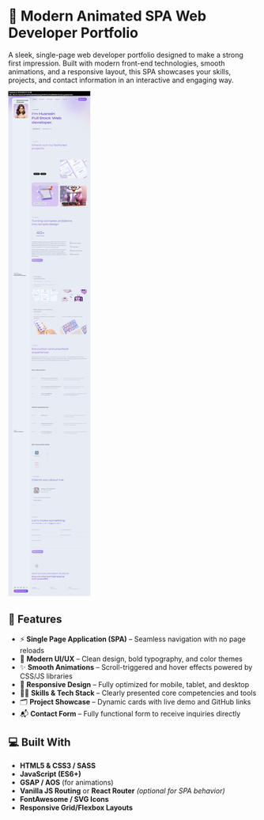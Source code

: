 # 🚀 Modern Animated SPA Web Developer Portfolio

A sleek, single-page web developer portfolio designed to make a strong first impression. Built with modern front-end technologies, smooth animations, and a responsive layout, this SPA showcases your skills, projects, and contact information in an interactive and engaging way.

![Portfolio Preview](preview-image.png)

## 🧩 Features

- ⚡ **Single Page Application (SPA)** – Seamless navigation with no page reloads
- 🎨 **Modern UI/UX** – Clean design, bold typography, and color themes
- ✨ **Smooth Animations** – Scroll-triggered and hover effects powered by CSS/JS libraries
- 📱 **Responsive Design** – Fully optimized for mobile, tablet, and desktop
- 🧑‍💻 **Skills & Tech Stack** – Clearly presented core competencies and tools
- 🗂️ **Project Showcase** – Dynamic cards with live demo and GitHub links
- 📬 **Contact Form** – Fully functional form to receive inquiries directly

## 💻 Built With

- **HTML5 & CSS3 / SASS**
- **JavaScript (ES6+)**
- **GSAP / AOS** (for animations)
- **Vanilla JS Routing** or **React Router** *(optional for SPA behavior)*
- **FontAwesome / SVG Icons**
- **Responsive Grid/Flexbox Layouts**



